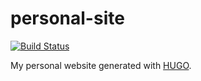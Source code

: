 # personal-site #

[![Build Status](https://img.shields.io/travis/octavian-h/personal-site/master.svg)](https://travis-ci.org/octavian-h/personal-site)

My personal website generated with [HUGO](https://gohugo.io/).
